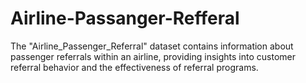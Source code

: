 # Airline-Passanger-Refferal
 The "Airline_Passenger_Referral" dataset contains information about passenger referrals within an airline, providing insights into customer referral behavior and the effectiveness of referral programs.
